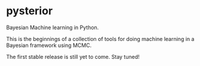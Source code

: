 # pysterior
Bayesian Machine learning in Python.

This is the beginnings of a collection of tools for doing machine learning in a Bayesian framework using MCMC.

The first stable release is still yet to come. Stay tuned!
